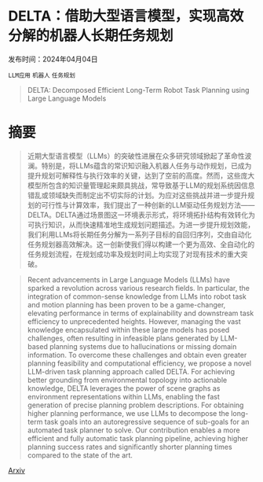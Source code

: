 # DELTA：借助大型语言模型，实现高效分解的机器人长期任务规划

发布时间：2024年04月04日

`LLM应用` `机器人` `任务规划`

> DELTA: Decomposed Efficient Long-Term Robot Task Planning using Large Language Models

# 摘要

> 近期大型语言模型（LLMs）的突破性进展在众多研究领域掀起了革命性波澜。特别是，将LLMs蕴含的常识知识融入机器人任务与动作规划，已成为提升规划可解释性与执行效率的关键，达到了空前的高度。然而，这些庞大模型所包含的知识量管理起来颇具挑战，常导致基于LLM的规划系统因信息错乱或领域缺失而制定出不切实际的计划。为应对这些挑战并进一步提升规划的可行性与计算效率，我们提出了一种创新的LLM驱动任务规划方法——DELTA。DELTA通过场景图这一环境表示形式，将环境拓扑结构有效转化为可执行知识，从而快速精准地生成规划问题描述。为进一步提升规划效能，我们利用LLMs将长期任务分解为一系列子目标的自回归序列，交由自动化任务规划器高效解决。这一创新使我们得以构建一个更为高效、全自动化的任务规划流程，在规划成功率及规划时间上均实现了对现有技术的重大突破。

> Recent advancements in Large Language Models (LLMs) have sparked a revolution across various research fields. In particular, the integration of common-sense knowledge from LLMs into robot task and motion planning has been proven to be a game-changer, elevating performance in terms of explainability and downstream task efficiency to unprecedented heights. However, managing the vast knowledge encapsulated within these large models has posed challenges, often resulting in infeasible plans generated by LLM-based planning systems due to hallucinations or missing domain information. To overcome these challenges and obtain even greater planning feasibility and computational efficiency, we propose a novel LLM-driven task planning approach called DELTA. For achieving better grounding from environmental topology into actionable knowledge, DELTA leverages the power of scene graphs as environment representations within LLMs, enabling the fast generation of precise planning problem descriptions. For obtaining higher planning performance, we use LLMs to decompose the long-term task goals into an autoregressive sequence of sub-goals for an automated task planner to solve. Our contribution enables a more efficient and fully automatic task planning pipeline, achieving higher planning success rates and significantly shorter planning times compared to the state of the art.

[Arxiv](https://arxiv.org/abs/2404.03275)